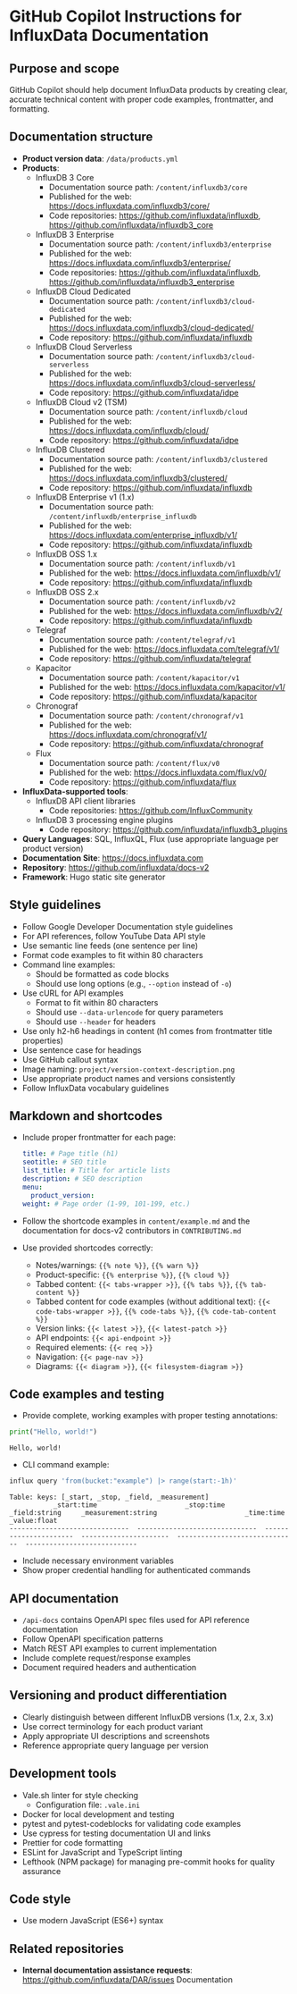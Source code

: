 # GitHub Copilot Instructions for InfluxData Documentation

## Purpose and scope

GitHub Copilot should help document InfluxData products by creating clear, accurate technical content with proper code examples, frontmatter, and formatting.

## Documentation structure

- **Product version data**: `/data/products.yml`
- **Products**:
  - InfluxDB 3 Core
    - Documentation source path: `/content/influxdb3/core`
    - Published for the web: https://docs.influxdata.com/influxdb3/core/
    - Code repositories: https://github.com/influxdata/influxdb, https://github.com/influxdata/influxdb3_core
  - InfluxDB 3 Enterprise
    - Documentation source path: `/content/influxdb3/enterprise`
    - Published for the web: https://docs.influxdata.com/influxdb3/enterprise/
    - Code repositories: https://github.com/influxdata/influxdb, https://github.com/influxdata/influxdb3_enterprise
  - InfluxDB Cloud Dedicated
    - Documentation source path: `/content/influxdb3/cloud-dedicated`
    - Published for the web: https://docs.influxdata.com/influxdb3/cloud-dedicated/
    - Code repository: https://github.com/influxdata/influxdb
  - InfluxDB Cloud Serverless
    - Documentation source path: `/content/influxdb3/cloud-serverless`
    - Published for the web: https://docs.influxdata.com/influxdb3/cloud-serverless/
    - Code repository: https://github.com/influxdata/idpe
  - InfluxDB Cloud v2 (TSM)
    - Documentation source path: `/content/influxdb/cloud`
    - Published for the web: https://docs.influxdata.com/influxdb/cloud/
    - Code repository: https://github.com/influxdata/idpe
  - InfluxDB Clustered
    - Documentation source path: `/content/influxdb3/clustered`
    - Published for the web: https://docs.influxdata.com/influxdb3/clustered/
    - Code repository: https://github.com/influxdata/influxdb
  - InfluxDB Enterprise v1 (1.x)
    - Documentation source path: `/content/influxdb/enterprise_influxdb`
    - Published for the web: https://docs.influxdata.com/enterprise_influxdb/v1/
    - Code repository: https://github.com/influxdata/influxdb
  - InfluxDB OSS 1.x
    - Documentation source path: `/content/influxdb/v1`
    - Published for the web: https://docs.influxdata.com/influxdb/v1/
    - Code repository: https://github.com/influxdata/influxdb
  - InfluxDB OSS 2.x
    - Documentation source path: `/content/influxdb/v2`
    - Published for the web: https://docs.influxdata.com/influxdb/v2/
    - Code repository: https://github.com/influxdata/influxdb
  - Telegraf
    - Documentation source path: `/content/telegraf/v1`
    - Published for the web: https://docs.influxdata.com/telegraf/v1/
    - Code repository: https://github.com/influxdata/telegraf
  - Kapacitor
    - Documentation source path: `/content/kapacitor/v1`
    - Published for the web: https://docs.influxdata.com/kapacitor/v1/
    - Code repository: https://github.com/influxdata/kapacitor
  - Chronograf
    - Documentation source path: `/content/chronograf/v1`
    - Published for the web: https://docs.influxdata.com/chronograf/v1/
    - Code repository: https://github.com/influxdata/chronograf
  - Flux
    - Documentation source path: `/content/flux/v0`
    - Published for the web: https://docs.influxdata.com/flux/v0/
    - Code repository: https://github.com/influxdata/flux
- **InfluxData-supported tools**:
  - InfluxDB API client libraries
    - Code repositories: https://github.com/InfluxCommunity
  - InfluxDB 3 processing engine plugins
    - Code repository: https://github.com/influxdata/influxdb3_plugins
- **Query Languages**: SQL, InfluxQL, Flux (use appropriate language per product version)
- **Documentation Site**: https://docs.influxdata.com
- **Repository**: https://github.com/influxdata/docs-v2
- **Framework**: Hugo static site generator

## Style guidelines

- Follow Google Developer Documentation style guidelines
- For API references, follow YouTube Data API style
- Use semantic line feeds (one sentence per line)
- Format code examples to fit within 80 characters
- Command line examples:
    - Should be formatted as code blocks
    - Should use long options (e.g., `--option` instead of `-o`)
- Use cURL for API examples
    - Format to fit within 80 characters
    - Should use `--data-urlencode` for query parameters
    - Should use `--header` for headers
- Use only h2-h6 headings in content (h1 comes from frontmatter title properties)
- Use sentence case for headings
- Use GitHub callout syntax
- Image naming: `project/version-context-description.png`
- Use appropriate product names and versions consistently
- Follow InfluxData vocabulary guidelines

## Markdown and shortcodes

- Include proper frontmatter for each page:

  ```yaml
  title: # Page title (h1)
  seotitle: # SEO title
  list_title: # Title for article lists
  description: # SEO description
  menu:
    product_version:
  weight: # Page order (1-99, 101-199, etc.)
  ```
- Follow the shortcode examples in `content/example.md` and the documentation
  for docs-v2 contributors in `CONTRIBUTING.md`
- Use provided shortcodes correctly:
  - Notes/warnings: `{{% note %}}`, `{{% warn %}}`
  - Product-specific: `{{% enterprise %}}`, `{{% cloud %}}`
  - Tabbed content: `{{< tabs-wrapper >}}`, `{{% tabs %}}`, `{{% tab-content %}}`
  - Tabbed content for code examples (without additional text): `{{< code-tabs-wrapper >}}`, `{{% code-tabs %}}`, `{{% code-tab-content %}}`
  - Version links: `{{< latest >}}`, `{{< latest-patch >}}`
  - API endpoints: `{{< api-endpoint >}}`
  - Required elements: `{{< req >}}`
  - Navigation: `{{< page-nav >}}`
  - Diagrams: `{{< diagram >}}`, `{{< filesystem-diagram >}}`

## Code examples and testing

- Provide complete, working examples with proper testing annotations:

```python
print("Hello, world!")
```

<!--pytest-codeblocks:expected-output-->

```
Hello, world!
```

- CLI command example:

```sh
influx query 'from(bucket:"example") |> range(start:-1h)'
```

<!--pytest-codeblocks:expected-output-->

```
Table: keys: [_start, _stop, _field, _measurement]
           _start:time                      _stop:time           _field:string     _measurement:string                      _time:time                  _value:float
------------------------------  ------------------------------  ----------------------  ----------------------  ------------------------------  ----------------------------
```

- Include necessary environment variables
- Show proper credential handling for authenticated commands

## API documentation

- `/api-docs` contains OpenAPI spec files used for API reference documentation
- Follow OpenAPI specification patterns
- Match REST API examples to current implementation
- Include complete request/response examples
- Document required headers and authentication

## Versioning and product differentiation

- Clearly distinguish between different InfluxDB versions (1.x, 2.x, 3.x)
- Use correct terminology for each product variant
- Apply appropriate UI descriptions and screenshots
- Reference appropriate query language per version

## Development tools

- Vale.sh linter for style checking
  - Configuration file: `.vale.ini` 
- Docker for local development and testing
- pytest and pytest-codeblocks for validating code examples
- Use cypress for testing documentation UI and links
- Prettier for code formatting
- ESLint for JavaScript and TypeScript linting
- Lefthook (NPM package) for managing pre-commit hooks for quality assurance

## Code style

- Use modern JavaScript (ES6+) syntax

## Related repositories

- **Internal documentation assistance requests**: https://github.com/influxdata/DAR/issues Documentation
